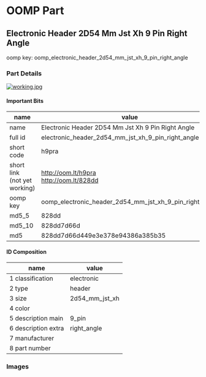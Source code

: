 # OOMP Part  
## Electronic Header 2D54 Mm Jst Xh 9 Pin Right Angle  
  
oomp key: oomp_electronic_header_2d54_mm_jst_xh_9_pin_right_angle  
  
### Part Details  
  
[![working.jpg](working_600.jpg)](working.jpg)  
  
#### Important Bits  
| name | value | 
| --- | --- | 
| name | Electronic Header 2D54 Mm Jst Xh 9 Pin Right Angle | 
| full id | electronic_header_2d54_mm_jst_xh_9_pin_right_angle | 
| short code | h9pra | 
| short link<br>(not yet working) | http://oom.lt/h9pra<br>http://oom.lt/828dd | 
| oomp key | oomp_electronic_header_2d54_mm_jst_xh_9_pin_right_angle | 
| md5_5 | 828dd | 
| md5_10 | 828dd7d66d | 
| md5 | 828dd7d66d449e3e378e94386a385b35 | 
#### ID Composition  
| name | value | 
| --- | --- | 
| 1 classification | electronic | 
| 2 type | header | 
| 3 size | 2d54_mm_jst_xh | 
| 4 color |  | 
| 5 description main | 9_pin | 
| 6 description extra | right_angle | 
| 7 manufacturer |  | 
| 8 part number |  | 
### Images  
